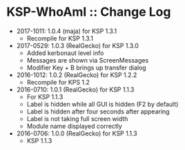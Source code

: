 # KSP-WhoAmI :: Change Log

* 2017-1011: 1.0.4 (maja) for KSP 1.3.1
	+ Recompile for KSP 1.3.1
* 2017-0529: 1.0.3 (RealGecko) for KSP 1.3.0
	+ Added kerbonaut level info
	+ Messages are shown via ScreenMessages
	+ Modifier Key + B brings up transfer dialog
* 2016-1012: 1.0.2 (RealGecko) for KSP 1.2.2
	+ Recompile for KPS 1.2
* 2016-0710: 1.0.1 (RealGecko) for KSP 1.1.3
	+ For KSP 1.1.3
	+ Label is hidden while all GUI is hidden (F2 by default)
	+ Label is hidden after four seconds after appearing
	+ Label is not taking full screen width
	+ Module name displayed correctly
* 2016-0706: 1.0.0 (RealGecko) for KSP 1.1.3
	+ KSP 1.1.3
